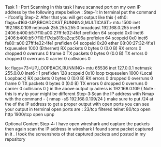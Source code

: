 Task 1 : Port Scanning 
In this task I have scanned port on my own IP address by the following steps bellow :
Step-1: In terminal put the command - ifconfig
Step-2: After that you will get output like this 
{
eth0: flags=4163<UP,BROADCAST,RUNNING,MULTICAST>  mtu 1500
        inet 192.168.0.109  netmask 255.255.255.0  broadcast 192.168.0.255
        inet6 2406:b400:b5:7f10:a00:27ff:fe32:4fe1  prefixlen 64  scopeid 0x0<global>
        inet6 2406:b400:b5:7f10:f17d:a815:a2ca:506a  prefixlen 64  scopeid 0x0<global>
        inet6 fe80::a00:27ff:fe32:4fe1  prefixlen 64  scopeid 0x20<link>
        ether 08:00:27:32:4f:e1  txqueuelen 1000  (Ethernet)
        RX packets 0  bytes 0 (0.0 B)
        RX errors 0  dropped 0  overruns 0  frame 0
        TX packets 0  bytes 0 (0.0 B)
        TX errors 0  dropped 0 overruns 0  carrier 0  collisions 0

lo: flags=73<UP,LOOPBACK,RUNNING>  mtu 65536
        inet 127.0.0.1  netmask 255.0.0.0
        inet6 ::1  prefixlen 128  scopeid 0x10<host>
        loop  txqueuelen 1000  (Local Loopback)
        RX packets 0  bytes 0 (0.0 B)
        RX errors 0  dropped 0  overruns 0  frame 0
        TX packets 0  bytes 0 (0.0 B)
        TX errors 0  dropped 0 overruns 0  carrier 0  collisions 0
}
in the above output ip adress is 192.168.0.109 ( Note : this is my ip your might be different 
Step-3:Scan the IP address with Nmap with the command - { nmap -sS 192.168.0.109/24 } make sure to put /24 at the of the IP address to get a proper output with open ports
you can see your output in terminal
open ports are :
23/tcp   filtered telnet
80/tcp   open     http
1900/tcp open     upnp

Optional Content
Step-4: I have open wireshark and capture the packets then again scan the IP address 
in wireshark I found some packet captured in it .
I took the screenshots of that captured packets and posted in my repository 
